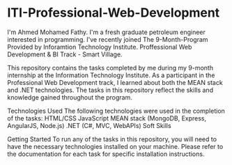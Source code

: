 # ITI-Professional-Web-Development
I'm Ahmed Mohamed Fathy.
I'm a fresh graduate petroleum engineer interested in programming.
I've recently joined The 9-Month-Program Provided by Inforamtion Technology Institute.
Proffessional Web Development & BI Track - Smart Village.

This repository contains the tasks completed by me during my 9-month internship at the Information Technology Institute. As a participant in the Professional Web Development track, I learned about both the MEAN stack and .NET technologies. The tasks in this repository reflect the skills and knowledge gained throughout the program.

Technologies Used
The following technologies were used in the completion of the tasks:
HTML/CSS
JavaScript
MEAN stack (MongoDB, Express, AngularJS, Node.js)
.NET (C#, MVC, WebAPIs)
Soft Skills 

Getting Started
To run any of the tasks in this repository, you will need to have the necessary technologies installed on your machine. Please refer to the documentation for each task for specific installation instructions.
